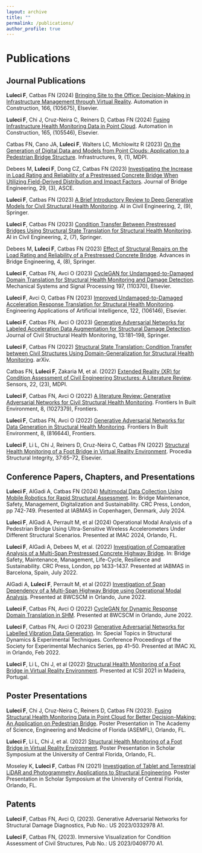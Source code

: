 ```yaml
---
layout: archive
title: ""
permalink: /publications/
author_profile: true
---
```


# Publications

## Journal Publications

**Luleci F**, Catbas FN (2024) [Bringing Site to the Office: Decision-Making in Infrastructure Management through Virtual Reality](https://doi.org/10.1016/j.autcon.2024.105675). Automation in Construction, 166, (105675), Elsevier.

**Luleci F**, Chi J, Cruz-Neira C, Reiners D, Catbas FN (2024) [Fusing Infrastructure Health Monitoring Data in Point Cloud](https://doi.org/10.1016/j.autcon.2024.105546). Automation in Construction, 165, (105546), Elsevier.

Catbas FN, Cano JA, **Luleci F**, Walters LC, Michlowitz R (2023) [On the Generation of Digital Data and Models from Point Clouds: Application to a Pedestrian Bridge Structure](https://www.mdpi.com/2412-3811/9/1/6). Infrastructures, 9, (1), MDPI.

Debees M, **Luleci F**, Dong CZ, Catbas FN (2023) [Investigating the Increase in Load Rating and Reliability of a Prestressed Concrete Bridge When Utilizing Field-Derived Distribution and Impact Factors](https://doi.org/10.1061/JBENF2.BEENG-6485). Journal of Bridge Engineering, 29, (3), ASCE.

**Luleci F**, Catbas FN (2023) [A Brief Introductory Review to Deep Generative Models for Civil Structural Health Monitoring](https://doi.org/10.1007/s43503-023-00017-z). AI in Civil Engineering, 2, (9), Springer.

**Luleci F**, Catbas FN (2023) [Condition Transfer Between Prestressed Bridges Using Structural State Translation for Structural Health Monitoring](https://doi.org/10.1007/s43503-023-00016-0). AI in Civil Engineering, 2, (7), Springer.

Debees M, **Luleci F**, Catbas FN (2023) [Effect of Structural Repairs on the Load Rating and Reliability of a Prestressed Concrete Bridge](https://doi.org/10.1186/s43251-023-00087-0). Advances in Bridge Engineering, 4, (8), Springer.

**Luleci F**, Catbas FN, Avci O (2023) [CycleGAN for Undamaged-to-Damaged Domain Translation for Structural Health Monitoring and Damage Detection]( https://doi.org/10.1016/j.ymssp.2023.110370). Mechanical Systems and Signal Processing 197, (110370), Elsevier. 

**Luleci F**, Avci O, Catbas FN (2023) [Improved Undamaged-to-Damaged Acceleration Response Translation for Structural Health Monitoring](https://doi.org/10.1016/j.engappai.2023.106146). Engineering Applications of Artificial Intelligence, 122, (106146), Elsevier. 

**Luleci F**, Catbas FN, Avci O (2023) [Generative Adversarial Networks for Labeled Acceleration Data Augmentation for Structural Damage Detection](https://doi.org/10.1007/s13349-022-00627-8). Journal of Civil Structural Health Monitoring, 13:181–198, Springer. 

**Luleci F**, Catbas FN (2022) [Structural State Translation: Condition Transfer between Civil Structures Using Domain-Generalization for Structural Health Monitoring](https://doi.org/10.48550/arXiv.2212.14048). arXiv.

Catbas FN, **Luleci F**, Zakaria M, et al. (2022) [Extended Reality (XR) for Condition Assessment of Civil Engineering Structures: A Literature Review](https://doi.org/10.3390/s22239560). Sensors, 22, (23), MDPI.  

**Luleci F**, Catbas FN, Avci O (2022) [A literature Review: Generative Adversarial Networks for Civil Structural Health Monitoring](https://doi.org/10.3389/fbuil.2022.1027379). Frontiers In Built Environment, 8, (1027379), Frontiers.

**Luleci F**, Catbas FN, Avci O (2022) [Generative Adversarial Networks for Data Generation in Structural Health Monitoring](https://doi.org/10.3389/fbuil.2022.816644). Frontiers In Built Environment, 8, (816644), Frontiers. 

**Luleci F**, Li L, Chi J, Reiners D, Cruz-Neira C, Catbas FN (2022) [Structural Health Monitoring of a Foot Bridge in Virtual Reality Environment](https://doi.org/10.1016/j.prostr.2022.01.060). Procedia Structural Integrity, 37:65–72, Elsevier.

## Conference Papers, Chapters, and Presentations

**Luleci F**, AlGadi A, Catbas FN (2024) [Multimodal Data Collection Using Mobile Robotics for Rapid Structural Assessment](https://dx.doi.org/10.1201/9781003483755-86). In: Bridge Maintenance, Safety, Management, Digitalization and Sustainability. CRC Press, London, pp 742-749. Presented at IABMAS in Copenhagen, Denmark, July 2024.

**Luleci F**, AlGadi A, Perrault M, et al (2024) Operational Modal Analysis of a Pedestrian Bridge Using Ultra-Sensitive Wireless Accelerometers Under Different Structural Scenarios. Presented at IMAC 2024, Orlando, FL.

**Luleci F**, AlGadi A, Debees M, et al. (2022) [Investigation of Comparative Analysis of a Multi-Span Prestressed Concrete Highway Bridge](http://dx.doi.org/10.1201/9781003322641-174). In: Bridge Safety, Maintenance, Management, Life-Cycle, Resilience and Sustainability. CRC Press, London, pp 1433–1437. Presented at IABMAS in Barcelona, Spain, July 2022.

AlGadi A, **Luleci F**, Perrault M, et al (2022) [Investigation of Span Dependency of a Multi-Span Highway Bridge using Operational Modal Analysis](https://www.researchgate.net/publication/371251319_Investigation_of_Span_Dependency_of_a_Multi-Span_Highway_Bridge). Presented at 8WCSCM in Orlando, June 2022.

**Luleci F**, Catbas FN, Avci O (2022) [CycleGAN for Dynamic Response Domain Translation in SHM](https://www.researchgate.net/publication/371251316_CycleGAN_for_Dynamic_Response_Domain_Translation_in_SHM). Presented at 8WCSCM in Orlando, June 2022.

**Luleci F**, Catbas FN, Avci O (2023) [Generative Adversarial Networks for Labelled Vibration Data Generation](https://doi.org/10.1007/978-3-031-05405-1_5). In: Special Topics in Structural Dynamics & Experimental Techniques. Conference Proceedings of the Society for Experimental Mechanics Series, pp 41–50. Presented at IMAC XL in Orlando, Feb 2022.

**Luleci F**, Li L, Chi J, et al (2022) [Structural Health Monitoring of a Foot Bridge in Virtual Reality Environment](https://doi.org/10.1016/j.prostr.2022.01.060). Presented at ICSI 2021 in Madeira, Portugal.

## Poster Presentations

**Luleci F**, Chi J, Cruz-Neira C, Reiners D, Catbas FN (2023). [Fusing Structural Health Monitoring Data in Point Cloud for Better Decision-Making: An Application on Pedestrian Bridge](https://www.researchgate.net/publication/375282085_Fusing_Structural_Health_Monitoring_Data_in_Point_Cloud_An_Application_on_Pedestrian_Bridge). Poster Presentation in The Academy of Science, Engineering and Medicine of Florida (ASEMFL), Orlando, FL.

**Luleci F**, Li L, Chi J, et al. (2022) [Structural Health Monitoring of a Foot Bridge in Virtual Reality Environment](https://doi.org/10.13140/RG.2.2.27905.33124). Poster Presentation in Scholar Symposium at the University of Central Florida, Orlando, FL.

Moseley K, **Luleci F**, Catbas FN (2021) [Investigation of Tablet and Terrestrial LiDAR and Photogrammetry Applications to Structural Engineering](https://doi.org/10.13140/RG.2.2.10193.66406). Poster Presentation in Scholar Symposium at the University of Central Florida, Orlando, FL. 

## Patents

**Luleci F**, Catbas FN, Avci O, (2023). Generative Adversarial Networks for Structural Damage Diagnostics, Pub No.: US 2023/0332978 A1.

**Luleci F**, Catbas FN, (2023). Immersive Visualization for Condition Assessment of Civil Structures, Pub No.: US 2023/0409770 A1.

